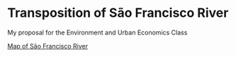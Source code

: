 # Transposition of São Francisco River
My proposal for the Environment and Urban Economics Class

[Map of São Francisco River](https://miguezcaio.github.io/S-o-Francisco-Transposition/Code/Map.html "Map of São Francisco River")
 
